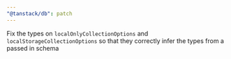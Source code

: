```yaml
---
"@tanstack/db": patch
---
```


Fix the types on `localOnlyCollectionOptions` and `localStorageCollectionOptions` so that they correctly infer the types from a passed in schema
